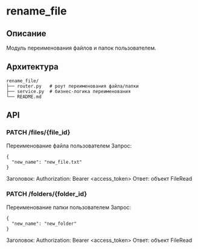 # rename_file

## Описание
Модуль переименования файлов и папок пользователем.

## Архитектура
```
rename_file/
├── router.py   # роут переименования файла/папки
├── service.py  # бизнес-логика переименования
└── README.md
```

## API

### PATCH /files/{file_id}
Переименование файла пользователем
Запрос:
```
{
  "new_name": "new_file.txt"
}
```
Заголовок: Authorization: Bearer <access_token>
Ответ: объект FileRead

### PATCH /folders/{folder_id}
Переименование папки пользователем
Запрос:
```
{
  "new_name": "new_folder"
}
```
Заголовок: Authorization: Bearer <access_token>
Ответ: объект FileRead
